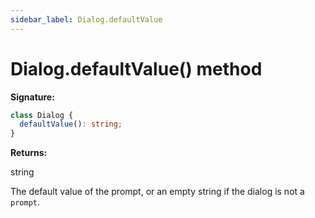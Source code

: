 ```yaml
---
sidebar_label: Dialog.defaultValue
---
```


# Dialog.defaultValue() method

**Signature:**

```typescript
class Dialog {
  defaultValue(): string;
}
```

**Returns:**

string

The default value of the prompt, or an empty string if the dialog is not a
`prompt`.
